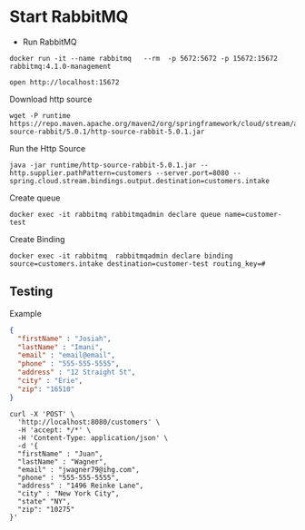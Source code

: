 
# Start RabbitMQ


- Run RabbitMQ 
```shell
docker run -it --name rabbitmq   --rm  -p 5672:5672 -p 15672:15672  rabbitmq:4.1.0-management 
```


```shell
open http://localhost:15672
```

Download http source

```shell
wget -P runtime https://repo.maven.apache.org/maven2/org/springframework/cloud/stream/app/http-source-rabbit/5.0.1/http-source-rabbit-5.0.1.jar
```

Run the Http Source 
```shell
java -jar runtime/http-source-rabbit-5.0.1.jar --http.supplier.pathPattern=customers --server.port=8080 --spring.cloud.stream.bindings.output.destination=customers.intake
```



Create queue

```shell
docker exec -it rabbitmq rabbitmqadmin declare queue name=customer-test
```

Create Binding

```shell
docker exec -it rabbitmq  rabbitmqadmin declare binding source=customers.intake destination=customer-test routing_key=#
```


## Testing

Example 

```json
{
  "firstName" : "Josiah",
  "lastName" : "Imani",
  "email" : "email@email",
  "phone" : "555-555-5555",
  "address" : "12 Straight St",
  "city" : "Erie",
  "zip": "16510"
}
```



```shell
curl -X 'POST' \
  'http://localhost:8080/customers' \
  -H 'accept: */*' \
  -H 'Content-Type: application/json' \
  -d '{
  "firstName" : "Juan",
  "lastName" : "Wagner",
  "email" : "jwagner79@ihg.com",
  "phone" : "555-555-5555",
  "address" : "1496 Reinke Lane",
  "city" : "New York City",
  "state" "NY",
  "zip": "10275"
}'
```
